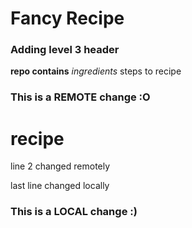 # Fancy Recipe
### Adding level 3 header

**repo contains**
*ingredients*
steps to recipe

### This is a REMOTE change :O
# recipe
line 2 changed remotely

last line changed locally

### This is a LOCAL change :)